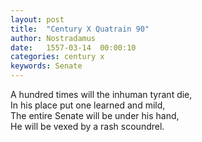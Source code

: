 ```yaml
---
layout: post
title:  "Century X Quatrain 90"
author: Nostradamus
date:   1557-03-14  00:00:10
categories: century x
keywords: Senate
---
```

A hundred times will the inhuman tyrant die,  
In his place put one learned and mild,  
The entire Senate will be under his hand,  
He will be vexed by a rash scoundrel.
